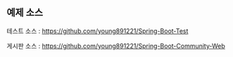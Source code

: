
## 예제 소스

테스트 소스 : https://github.com/young891221/Spring-Boot-Test

게시판 소스 : https://github.com/young891221/Spring-Boot-Community-Web
